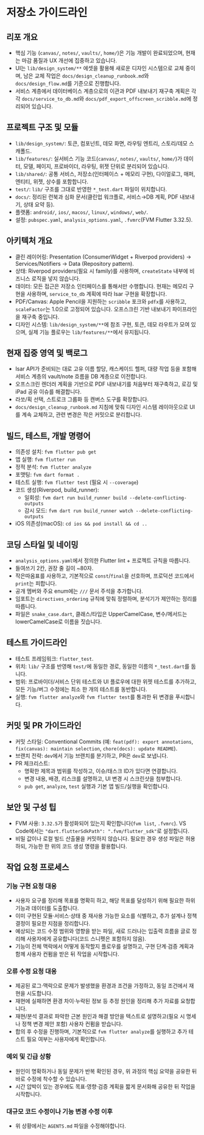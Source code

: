 # 저장소 가이드라인

## 리포 개요

- 핵심 기능 (`canvas/`, `notes/`, `vaults/`, `home/`)은 기능 개발이 완료되었으며, 현재는 마감 품질과 UX 개선에 집중하고 있습니다.
- UI는 `lib/design_system/**` 에셋을 활용해 새로운 디자인 시스템으로 교체 중이며, 남은 교체 작업은 `docs/design_cleanup_runbook.md`와 `docs/design_flow.md`를 기준으로 진행합니다.
- 서비스 계층에서 데이터베이스 계층으로의 이관과 PDF 내보내기 재구축 계획은 각각 `docs/service_to_db.md`와 `docs/pdf_export_offscreen_scribble.md`에 정리되어 있습니다.

## 프로젝트 구조 및 모듈

- `lib/design_system/`: 토큰, 컴포넌트, 데모 화면, 라우팅 엔트리, 스토리/데모 스캐폴드.
- `lib/features/`: 실서비스 기능 코드(`canvas/`, `notes/`, `vaults/`, `home/`)가 데이터, 모델, 페이지, 프로바이더, 라우팅, 위젯 단위로 분리되어 있습니다.
- `lib/shared/`: 공통 서비스, 저장소(인터페이스 + 메모리 구현), 다이얼로그, 매퍼, 엔티티, 위젯, 상수를 포함합니다.
- `test/`: `lib/` 구조를 그대로 반영한 `*_test.dart` 파일이 위치합니다.
- `docs/`: 정리된 런북과 심화 문서(클린업 워크플로, 서비스→DB 계획, PDF 내보내기, 상태 요약 등).
- 플랫폼: `android/`, `ios/`, `macos/`, `linux/`, `windows/`, `web/`.
- 설정: `pubspec.yaml`, `analysis_options.yaml`, `.fvmrc`(FVM Flutter 3.32.5).

## 아키텍처 개요

- 클린 레이어링: Presentation (ConsumerWidget + Riverpod providers) -> Services/Notifiers -> Data (Repository pattern).
- 상태: Riverpod providers(필요 시 family)를 사용하며, `createState` 내부에 비즈니스 로직을 넣지 않습니다.
- 데이터: 모든 접근은 저장소 인터페이스를 통해서만 수행합니다. 현재는 메모리 구현을 사용하며, `service_to_db` 계획에 따라 Isar 구현을 확장합니다.
- PDF/Canvas: Apple Pencil을 지원하는 `scribble` 포크와 `pdfx`를 사용하고, `scaleFactor`는 1.0으로 고정되어 있습니다. 오프스크린 기반 내보내기 파이프라인을 재구축 중입니다.
- 디자인 시스템: `lib/design_system/**`에 참조 구현, 토큰, 데모 라우트가 모여 있으며, 실제 기능 플로우는 `lib/features/**`에서 유지됩니다.

## 현재 집중 영역 및 백로그

- Isar API가 준비되는 대로 고유 이름 할당, 캐스케이드 헬퍼, 대량 작업 등을 포함해 서비스 계층의 vault/note 흐름을 DB 계층으로 이전합니다.
- 오프스크린 렌더러 계획을 기반으로 PDF 내보내기를 처음부터 재구축하고, 로깅 및 iPad 공유 이슈를 해결합니다.
- 라쏘/획 선택, 스트로크 그룹화 등 캔버스 도구를 확장합니다.
- `docs/design_cleanup_runbook.md` 지침에 맞춰 디자인 시스템 레이아웃으로 UI를 계속 교체하고, 관련 변경은 작은 커밋으로 분리합니다.

## 빌드, 테스트, 개발 명령어

- 의존성 설치: `fvm flutter pub get`
- 앱 실행: `fvm flutter run`
- 정적 분석: `fvm flutter analyze`
- 포맷팅: `fvm dart format .`
- 테스트 실행: `fvm flutter test` (필요 시 `--coverage`)
- 코드 생성(Riverpod, build_runner):
  - 일회성: `fvm dart run build_runner build --delete-conflicting-outputs`
  - 감시 모드: `fvm dart run build_runner watch --delete-conflicting-outputs`
- iOS 의존성(macOS): `cd ios && pod install && cd ..`

## 코딩 스타일 및 네이밍

- `analysis_options.yaml`에서 정의한 Flutter lint + 프로젝트 규칙을 따릅니다.
- 들여쓰기 2칸, 권장 줄 길이 ~80자.
- 작은따옴표를 사용하고, 기본적으로 `const`/`final`을 선호하며, 프로덕션 코드에서 `print`는 피합니다.
- 공개 멤버와 주요 enum에는 `///` 문서 주석을 추가합니다.
- 임포트는 `directives_ordering` 규칙에 맞춰 정렬하며, 분석기가 제안하는 정리를 따릅니다.
- 파일은 `snake_case.dart`, 클래스/타입은 UpperCamelCase, 변수/메서드는 lowerCamelCase로 이름을 짓습니다.

## 테스트 가이드라인

- 테스트 프레임워크: `flutter_test`.
- 위치: `lib/` 구조를 반영해 `test/`에 동일한 경로, 동일한 이름의 `*_test.dart`를 둡니다.
- 범위: 프로바이더/서비스 단위 테스트와 UI 플로우에 대한 위젯 테스트를 추가하고, 모든 기능/버그 수정에는 최소 한 개의 테스트를 동반합니다.
- 실행: `fvm flutter analyze`와 `fvm flutter test`를 통과한 뒤 변경을 푸시합니다.

## 커밋 및 PR 가이드라인

- 커밋 스타일: Conventional Commits (예: `feat(pdf): export annotations`, `fix(canvas): maintain selection`, `chore(docs): update README`).
- 브랜치 전략: `dev`에서 기능 브랜치를 분기하고, PR은 `dev`로 보냅니다.
- PR 체크리스트:
  - 명확한 제목과 범위를 작성하고, 이슈/태스크 ID가 있다면 연결합니다.
  - 변경 내용, 배경, 리스크를 설명하고, UI 변경 시 스크린샷을 첨부합니다.
  - `pub get`, `analyze`, `test` 실행과 기본 앱 빌드/실행을 확인합니다.

## 보안 및 구성 팁

- FVM 사용: `3.32.5`가 활성화되어 있는지 확인합니다(`fvm list`, `.fvmrc`). VS Code에서는 `"dart.flutterSdkPath": ".fvm/flutter_sdk"`로 설정합니다.
- 비밀 값이나 로컬 빌드 산출물을 커밋하지 않습니다. 필요한 경우 생성 파일은 허용하되, 가능한 한 위의 코드 생성 명령을 활용합니다.

## 작업 요청 프로세스

### 기능 구현 요청 대응

- 사용자 요구를 정리해 목표를 명확히 하고, 해당 목표를 달성하기 위해 필요한 하위 기능과 데이터를 도출합니다.
- 이미 구현된 모듈·서비스·상태 중 재사용 가능한 요소를 식별하고, 추가 설계나 정책 결정이 필요한 지점을 정리합니다.
- 예상되는 코드 수정 범위와 영향을 받는 파일, 새로 드러나는 입출력 흐름을 글로 정리해 사용자에게 공유합니다(코드 스니펫은 포함하지 않음).
- 기능이 전체 맥락에서 어떻게 동작할지 플로우를 설명하고, 구현 단계·검증 계획과 함께 사용자 컨펌을 받은 뒤 작업을 시작합니다.

### 오류 수정 요청 대응

- 제공된 로그·맥락으로 문제가 발생했을 환경과 조건을 가정하고, 동일 조건에서 재현을 시도합니다.
- 재현에 실패하면 환경 차이·누락된 정보 등 추정 원인을 정리해 추가 자료를 요청합니다.
- 재현/분석 결과로 파악한 근본 원인과 해결 방안을 텍스트로 설명하고(필요 시 명세나 정책 변경 제안 포함) 사용자 컨펌을 받습니다.
- 합의 후 수정을 진행하며, 기본적으로 `fvm flutter analyze`를 실행하고 추가 테스트 필요 여부는 사용자에게 확인합니다.

### 예외 및 긴급 상황

- 원인이 명확하거나 동일 문제가 반복 확인된 경우, 위 과정의 핵심 요약을 공유한 뒤 바로 수정에 착수할 수 있습니다.
- 시간 압박이 있는 경우에도 목표·영향·검증 계획을 짧게 문서화해 공유한 뒤 작업을 시작합니다.

### 대규모 코드 수정이나 기능 변경 수정 이후

- 위 상황에서는 `AGENTS.md` 파일을 수정해야합니다.
